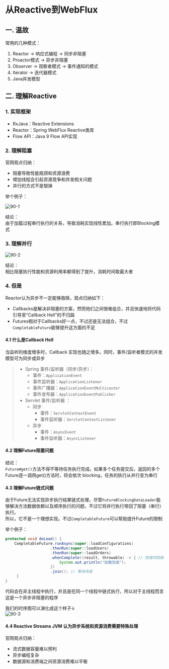 # 从Reactive到WebFlux


## 一. 温故

常用的几种模式：
1. Reactor -> 响应式编程 -> 同步非阻塞
2. Proactor模式 -> 异步非阻塞
3. Observer -> 观察者模式 -> 事件通知的模式
4. Iterator -> 迭代器模式
5. Java并发模型

## 二. 理解Reactive

### 1. 实现框架
* RxJava：Reactive Extensions
* Reactor：Spring WebFlux Reactive类库
* Flow API：Java 9 Flow API实现

### 2. 理解阻塞
官网观点归纳：
* 阻塞导致性能瓶颈和资源浪费
* 增加线程会引起资源竞争和并发相关问题
* 并行的方式不是银弹

举个例子：<br>

![90-1](https://s2.ax1x.com/2020/01/15/lLvra8.md.png)

结论：<br>
由于加载过程串行执行的关系，导致消耗实现线性累加。串行执行即Blocking模式

### 3. 理解并行

![90-2](https://s2.ax1x.com/2020/01/15/lLvfrq.md.png)

结论： <br>
相比阻塞执行性能和资源利用率都得到了提升，消耗时间取最大者

### 4. 但是
Reactor认为异步不一定能够救赎，观点归纳如下：
* Callbacks是解决非阻塞的方案，然而他们之间很难组合，并且快速地将代码引导至“Callback Hell”的不归路
* Futures相对于Callbacks好一点，不过还是无法组合，不过`CompletableFuture`能够提升这方面的不足

#### 4.1 什么是Callback Hell
当监听的维度增多时，Callback 实现也随之增多。同时，事件/监听者模式的并发模型可为同步或异步
> * Spring 事件/监听器（同步/异步）：
>   * 事件：`ApplicationEvent`
>   * 事件监听器：`ApplicationListener`
>   * 事件广播器：`ApplicationEventMulticaster`
>   * 事件发布器：`ApplicationEventPublisher`
> * Servlet 事件/监听器 ：
>   * 同步
>       * 事件：`ServletContextEvent`
>       * 事件监听器：`ServletContextListener`
>   * 异步
>       * 事件：`AsyncEvent`
>       * 事件监听器：`AsyncListener`

#### 4.2 理解Future阻塞问题
结论：<br>
`Future#get()`方法不得不等待任务执行完成。如果多个任务提交后，返回的多个Future逐一调用get()方法时，将会依次 blocking，任务的执行从并行变为串行

#### 4.3 理解Future链式问题
由于Future无法实现异步执行结果链式处理，尽管`FutureBlockingDataLoader`能够解决方法数据依赖以及顺序执行的问题，不过它将并行执行带回了阻塞（串行）执行。<br>
所以，它不是一个理想实现。不过`CompletableFuture`可以帮助提升Future的限制

举个例子：

```java
protected void doLoad() {
    CompletableFuture.runAsync(super::loadConfigurations)
                    .thenRun(super::loadUsers)
                    .thenRun(super::loadOrders)
                    .whenComplete((result, throwable) -> { // 完成时回调
                        System.out.println("加载完成");                
                    })                
                    .join(); // 等待完成    
     }
}
```
代码会在非主线程中执行，并且是在同一个线程中链式执行，所以对于主线程而言这是一个异步非阻塞的程序<br>

我们的时序图可以演化成这个样子↓<br>
![90-3](https://s2.ax1x.com/2020/01/15/lLvIaT.md.png)

#### 4.4 Reactive Streams JVM 认为异步系统和资源消费需要特殊处理
官网观点归纳：
* 流式数据容量难以预判
* 异步编程复杂
* 数据源和消费端之间资源消费难以平衡










<comment/>